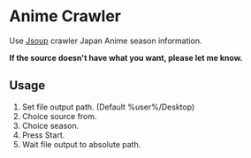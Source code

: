 # Anime Crawler

Use [Jsoup](https://jsoup.org/) crawler Japan Anime season information.

__If the source doesn't have what you want, please let me know.__

## Usage

1. Set file output path. (Default %user%/Desktop)
2. Choice source from.
3. Choice season.
4. Press Start.
5. Wait file output to absolute path.
